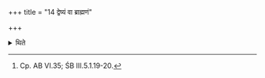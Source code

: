 +++
title = "14 द्वेष्यं वा ब्राह्मणं"

+++

<details><summary>थिते</summary>

14. Or having selected a hated Brahmin, he should give this horse (on the fore-head of) which a golden plate is bound.[^1]  

[^1]: Cp. AB VI.35; ŚB III.5.1.19-20.  
</details>
